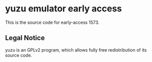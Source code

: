 yuzu emulator early access
=============

This is the source code for early-access 1573.

## Legal Notice

yuzu is an GPLv2 program, which allows fully free redistribution of its source code.